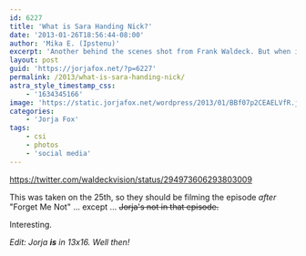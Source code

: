 ```yaml
---
id: 6227
title: 'What is Sara Handing Nick?'
date: '2013-01-26T18:56:44-08:00'
author: 'Mika E. (Ipstenu)'
excerpt: 'Another behind the scenes shot from Frank Waldeck. But when is it from? Dun. Dun. Dun.'
layout: post
guid: 'https://jorjafox.net/?p=6227'
permalink: /2013/what-is-sara-handing-nick/
astra_style_timestamp_css:
    - '1634345166'
image: 'https://static.jorjafox.net/wordpress/2013/01/BBf07p2CEAELVfR.jpeg'
categories:
    - 'Jorja Fox'
tags:
    - csi
    - photos
    - 'social media'
---
```


https://twitter.com/waldeckvision/status/294973606293803009

This was taken on the 25th, so they should be filming the episode _after_ "Forget Me Not" ... except ... <del>Jorja's not in that episode.</del>

Interesting.

_Edit: Jorja **is** in 13x16. Well then!_
